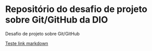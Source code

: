 # Repositório do desafio de projeto sobre Git/GitHub da DIO 
Desafio de projeto sobre Git/GitHub

[Teste link markdown](https:/www.google.com.br)
